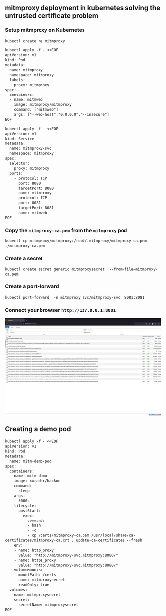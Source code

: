 

## mitmproxy deployment in kubernetes solving the untrusted certificate problem

### Setup mitmproxy on Kubernetes

```
kubectl create ns mitmproxy
```
```
kubectl apply -f - <<EOF
apiVersion: v1
kind: Pod
metadata:
  name: mitmproxy
  namespace: mitmproxy
  labels:
    proxy: mitmproxy
spec:
  containers:
  - name: mitmweb
    image: mitmproxy/mitmproxy
    command: ["mitmweb"]
    args: ["--web-host","0.0.0.0","--insecure"]
EOF
```
```
kubectl apply -f - <<EOF
apiVersion: v1
kind: Service
metadata:
  name: mitmproxy-svc
  namespace: mitmproxy
spec:
  selector:
    proxy: mitmproxy
  ports:
    - protocol: TCP
      port: 8080
      targetPort: 8080
      name: mitmproxy
    - protocol: TCP
      port: 8081
      targetPort: 8081
      name: mitmweb
EOF
```

### Copy the `mitmproxy-ca.pem` from the `mitmproxy` pod
```
kubectl cp mitmproxy/mitmproxy:/root/.mitmproxy/mitmproxy-ca.pem  ./mitmproxy-ca.pem
```

### Create a secret 
```
kubectl create secret generic mitmproxysecret  --from-file=mitmproxy-ca.pem
```

### Create a port-forward
```
kubectl port-forward  -n mitmproxy svc/mitmproxy-svc  8081:8081
```

### Connect your browser `http://127.0.0.1:8081`
![mitmproxy](../images/mitmproxy.png)

## Creating a demo pod
```
kubectl apply -f - <<EOF
apiVersion: v1
kind: Pod
metadata:
  name: mitm-demo-pod
spec:
  containers:
  - name: mitm-demo
    image: xxradar/hackon
    command:
    - sleep
    args:
    - 5000s
    lifecycle:
      postStart:
        exec:
          command:
          - bash
          - -c
          - cp /certs/mitmproxy-ca.pem /usr/local/share/ca-certificates/mitmproxy-ca.crt ; update-ca-certificates --fresh
    env:
    - name: http_proxy
      value: "http://mitmproxy-svc.mitmproxy:8080/"
    - name: https_proxy
      value: "http://mitmproxy-svc.mitmproxy:8080/"
    volumeMounts:
    - mountPath: /certs
      name: mitmproxysecret
      readOnly: true
  volumes:
  - name: mitmproxysecret
    secret:
      secretName: mitmproxysecret
EOF
```
